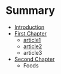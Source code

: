 # Summary

* [Introduction](README.md)
* [First Chapter](chapter1.md)
   * [article1](article.md)
   * [article2](article2.md)
   * article3
* [Second Chapter](second_chapter.md)
   * Foods

